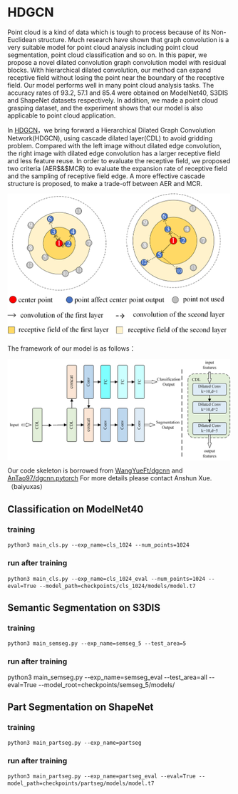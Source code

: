 # HDGCN
Point cloud is a kind of data which is tough to process because of its Non-Euclidean structure. Much research have shown that graph convolution is a very suitable model for point cloud analysis including point cloud segmentation, point cloud classification and so on. In this paper, we propose a novel dilated convolution graph convolution model with residual blocks. With hierarchical dilated convolution, our method can expand receptive field without losing the point near the boundary of the receptive field. Our model performs well in many point cloud analysis tasks. The accuracy rates of 93.2$%$, 57.1$%$ and 85.4$%$ were obtained on ModelNet40, S3DIS and ShapeNet datasets respectively. In addition, we made a point cloud grasping dataset, and the experiment shows that our model is also applicable to point cloud application.

In [HDGCN](https://github.com/baiyuxas/HDGCN)，we bring forward a Hierarchical Dilated Graph Convolution Network(HDGCN), using cascade dilated layer(CDL) to avoid gridding problem. Compared with the left image without dilated edge convolution, the right image with dilated edge convolution has a larger receptive field and less feature reuse. In order to evaluate the receptive field, we proposed two criteria (AER$&$MCR) to evaluate the expansion rate of receptive field and the sampling of receptive field edge. A more effective cascade structure is proposed, to make a trade-off between AER and MCR.

<img src="./1st.png" width = "500"  alt="1" align=center />

The framework of our model is as follows： 


<img src="./fig1.png" width = "500"  alt="2" align=center />

Our code skeleton is borrowed from [WangYueFt/dgcnn](https://github.com/WangYueFt/dgcnn) and [AnTao97/dgcnn.pytorch](https://github.com/AnTao97/dgcnn.pytorch) For more details please contact Anshun Xue.（baiyuxas）

## Classification on ModelNet40
### training 
    python3 main_cls.py --exp_name=cls_1024 --num_points=1024 
### run after training
    python3 main_cls.py --exp_name=cls_1024_eval --num_points=1024 --eval=True --model_path=checkpoints/cls_1024/models/model.t7
## Semantic Segmentation on S3DIS
### training 
    python3 main_semseg.py --exp_name=semseg_5 --test_area=5
### run after training
   python3 main_semseg.py --exp_name=semseg_eval --test_area=all --eval=True --model_root=checkpoints/semseg_5/models/
## Part Segmentation on ShapeNet
### training 
    python3 main_partseg.py --exp_name=partseg 
### run after training
    python3 main_partseg.py --exp_name=partseg_eval --eval=True --model_path=checkpoints/partseg/models/model.t7
